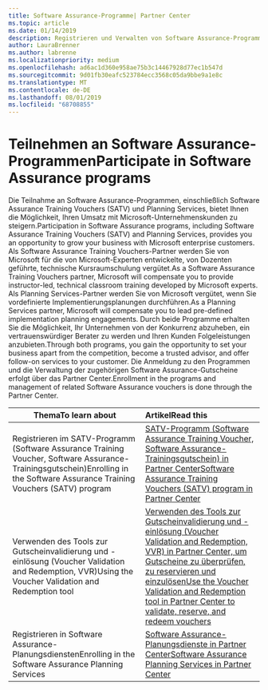 ```yaml
---
title: Software Assurance-Programme| Partner Center
ms.topic: article
ms.date: 01/14/2019
description: Registrieren und Verwalten von Software Assurance-Programmen im Partner Center
author: LauraBrenner
ms.author: labrenne
ms.localizationpriority: medium
ms.openlocfilehash: ad6ac1d360e958ae75b3c14467928d77ec1b547d
ms.sourcegitcommit: 9d01fb30eafc523784ecc3568c05da9bbe9a1e8c
ms.translationtype: MT
ms.contentlocale: de-DE
ms.lasthandoff: 08/01/2019
ms.locfileid: "68708855"
---
```

# <a name="participate-in-software-assurance-programs"></a><span data-ttu-id="f465e-103">Teilnehmen an Software Assurance-Programmen</span><span class="sxs-lookup"><span data-stu-id="f465e-103">Participate in Software Assurance programs</span></span>

<span data-ttu-id="f465e-104">Die Teilnahme an Software Assurance-Programmen, einschließlich Software Assurance Training Vouchers (SATV) und Planning Services, bietet Ihnen die Möglichkeit, Ihren Umsatz mit Microsoft-Unternehmenskunden zu steigern.</span><span class="sxs-lookup"><span data-stu-id="f465e-104">Participation in Software Assurance programs, including Software Assurance Training Vouchers (SATV) and Planning Services, provides you an opportunity to grow your business with Microsoft enterprise customers.</span></span> <span data-ttu-id="f465e-105">Als Software Assurance Training Vouchers-Partner werden Sie von Microsoft für die von Microsoft-Experten entwickelte, von Dozenten geführte, technische Kursraumschulung vergütet.</span><span class="sxs-lookup"><span data-stu-id="f465e-105">As a Software Assurance Training Vouchers partner, Microsoft will compensate you to provide instructor-led, technical classroom training developed by Microsoft experts.</span></span> <span data-ttu-id="f465e-106">Als Planning Services-Partner werden Sie von Microsoft vergütet, wenn Sie vordefinierte Implementierungsplanungen durchführen.</span><span class="sxs-lookup"><span data-stu-id="f465e-106">As a Planning Services partner, Microsoft will compensate you to lead pre-defined implementation planning engagements.</span></span> <span data-ttu-id="f465e-107">Durch beide Programme erhalten Sie die Möglichkeit, Ihr Unternehmen von der Konkurrenz abzuheben, ein vertrauenswürdiger Berater zu werden und Ihren Kunden Folgeleistungen anzubieten.</span><span class="sxs-lookup"><span data-stu-id="f465e-107">Through both programs, you gain the opportunity to set your business apart from the competition, become a trusted advisor, and offer follow-on services to your customer.</span></span> <span data-ttu-id="f465e-108">Die Anmeldung zu den Programmen und die Verwaltung der zugehörigen Software Assurance-Gutscheine erfolgt über das Partner Center.</span><span class="sxs-lookup"><span data-stu-id="f465e-108">Enrollment in the programs and management of related Software Assurance vouchers is done through the Partner Center.</span></span>

|<span data-ttu-id="f465e-109">**Thema**</span><span class="sxs-lookup"><span data-stu-id="f465e-109">**To learn about**</span></span>   |<span data-ttu-id="f465e-110">**Artikel**</span><span class="sxs-lookup"><span data-stu-id="f465e-110">**Read this**</span></span>   |
|--------------------------|:------------------|
|<span data-ttu-id="f465e-111">Registrieren im SATV-Programm (Software Assurance Training Voucher, Software Assurance-Trainingsgutschein)</span><span class="sxs-lookup"><span data-stu-id="f465e-111">Enrolling in the Software Assurance Training Vouchers (SATV) program</span></span>|[<span data-ttu-id="f465e-112">SATV-Programm (Software Assurance Training Voucher, Software Assurance-Trainingsgutschein) in Partner Center</span><span class="sxs-lookup"><span data-stu-id="f465e-112">Software Assurance Training Vouchers (SATV) program in Partner Center</span></span>](software-assurance-satv.md)|
|<span data-ttu-id="f465e-113">Verwenden des Tools zur Gutscheinvalidierung und -einlösung (Voucher Validation and Redemption, VVR)</span><span class="sxs-lookup"><span data-stu-id="f465e-113">Using the Voucher Validation and Redemption tool</span></span>|[<span data-ttu-id="f465e-114">Verwenden des Tools zur Gutscheinvalidierung und -einlösung (Voucher Validation and Redemption, VVR) in Partner Center, um Gutscheine zu überprüfen, zu reservieren und einzulösen</span><span class="sxs-lookup"><span data-stu-id="f465e-114">Use the Voucher Validation and Redemption tool in Partner Center to validate, reserve, and redeem vouchers</span></span>](voucher-validation-tool.md)|
|<span data-ttu-id="f465e-115">Registrieren in Software Assurance-Planungsdiensten</span><span class="sxs-lookup"><span data-stu-id="f465e-115">Enrolling in the Software Assurance Planning Services</span></span>|[<span data-ttu-id="f465e-116">Software Assurance-Planungsdienste in Partner Center</span><span class="sxs-lookup"><span data-stu-id="f465e-116">Software Assurance Planning Services in Partner Center</span></span>](software-assurance-dps.md) 


